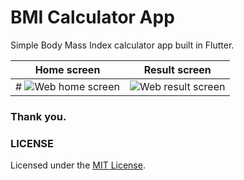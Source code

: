 # BMI Calculator App
Simple Body Mass Index calculator app built in Flutter.


Home screen             |  Result screen
:-------------------------:|:-------------------------:
# ![Web home screen](/.github/screenshot/web/web_screenshot_home.png?raw=true "Web home screen")  |  ![Web result screen](/.github/screenshot/web/web_screenshot_result.png?raw=true "Web result screen")

  


### Thank you.

### LICENSE

Licensed under the [MIT License](LICENSE).

